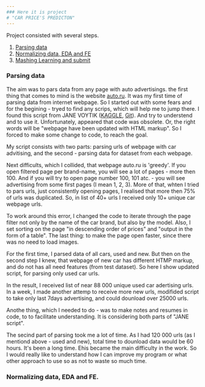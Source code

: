 ```yaml
---
### Here it is project
# "CAR PRICE'S PREDICTON"  
---
```

    
Project consisted with several steps. 

1. [Parsing data](#parsing)
2. [Normalizing data, EDA and FE](#eda)
3. [Mashing Learning and submit](#ml)

### <a name="parsing"></a>Parsing data

The aim was to pars data from any page with auto advertisings. the first thing that comes to mind is the website [auto.ru](auto.ru).
It was my first time of parsing data from internet webpage. So I started out with some fears and for the begining - tryed to find any scrips, which will help me to jump there. I found this script from JANE VOYTIK ([KAGGLE](https://www.kaggle.com/eugeniavoytik/sf-dst-car-price-prediction-eda-ml), [Git](https://github.com/EugeniaVoytik/Car_price_prediction/blob/main/%5BSF-DST%20Car%20Price%20Prediction%5D%20Data%20parsing.ipynb)). And try to understend and to use it. Unfortunately, appeared that code was obsolete. Or, the right words will be "webpage have been updated with HTML markup". So I forced to make some change to code, to reach the goal.

My script consists with two parts: parsing urls of webpage with car advitising, and the second - parsing data for dataset from each webpage. 

Next difficults, which I collided, that webpage auto.ru is 'greedy'. If you open filtered page per brand-name, you will see a lot of pages - more then 100. And if you will try to open page number 100, 101 atc. - you will see advertising from some first pages (I mean 1, 2, 3). More of that, whten I tried to pars urls, just consistently opening pages, I realised that more then 75% of urls was duplicated. So, in list of 40+ urls I received only 10+ unique car webpage urls.

To work around this error, I changed the code to iterate through the page filter not only by the name of the car brand, but also by the model. Also, I set sorting on the page "in descending order of prices" and "output in the form of a table". The last thing: to make the page open faster, since there was no need to load images.

For the first time, I parsed data of all cars, used and new. But then on the second step I knew, that webpage of new car has different HTMP markup, and do not has all need features (from test dataset). So here I show updated script, for parsing only used car urls.

In the result, I received list of near 88 000 unique used car adertising urls. In a week, I made another attemp to receive more new urls, modifided script to take only last 7days advertising, and could dounload over 25000 urls. 

Anothe thing, which I needed to do - was to make notes and resumes in code, to to facilitate understanding. It is considering both parts of "JANE script".

The secind part of parsing took me a lot of time. As I had 120 000 urls (as I mentiond above - used and new), total time to dounload data would be 60 hours. It's been a long time. Еhis became the main difficulty in the work. So I would really like to understand how I can improve my program or what other approach to use so as not to waste so much time. 

### <a name="eda"></a> Normalizing data, EDA and FE.

<a name="ml"></a>